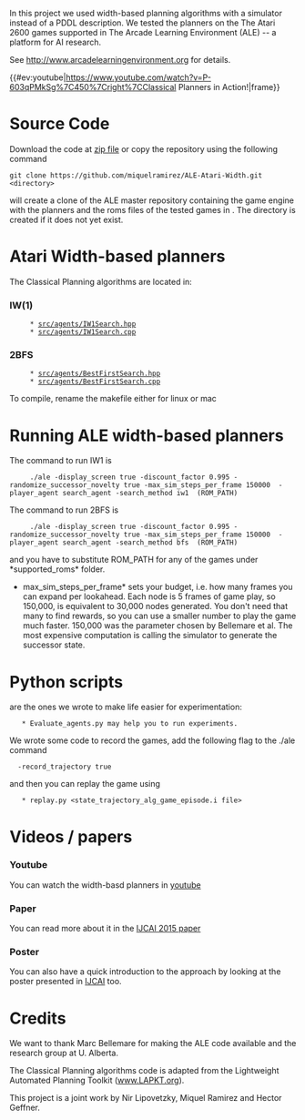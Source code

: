 In this project we used width-based planning algorithms with a simulator
instead of a PDDL description. We tested the planners on the The Atari
2600 games supported in The Arcade Learning Environment (ALE) \-- a
platform for AI research.

See <http://www.arcadelearningenvironment.org> for details.

{{\#ev:youtube\|<https://www.youtube.com/watch?v=P-603qPMkSg%7C450%7Cright%7CClassical>
Planners in Action!\|frame}}

Source Code
===========

Download the code at [zip
file](https://github.com/miquelramirez/ALE-Atari-Width/archive/master.zip)
or copy the repository using the following command

    git clone https://github.com/miquelramirez/ALE-Atari-Width.git <directory>

will create a clone of the ALE master repository containing the game
engine with the planners and the roms files of the tested games in
<directory>. The directory is created if it does not yet exist.

Atari Width-based planners
==========================

The Classical Planning algorithms are located in:

### IW(1)

`     * `[`src/agents/IW1Search.hpp`](https://github.com/miquelramirez/ALE-Atari-Width/blob/master/src/agents/IW1Search.hpp)\
`     * `[`src/agents/IW1Search.cpp`](https://github.com/miquelramirez/ALE-Atari-Width/blob/master/src/agents/IW1Search.cpp)

### 2BFS

`     * `[`src/agents/BestFirstSearch.hpp`](https://github.com/miquelramirez/ALE-Atari-Width/blob/master/src/agents/BestFirstSearch.hpp)\
`     * `[`src/agents/BestFirstSearch.cpp`](https://github.com/miquelramirez/ALE-Atari-Width/blob/master/src/agents/BestFirstSearch.cpp)

To compile, rename the makefile either for linux or mac

Running ALE width-based planners
================================

The command to run IW1 is

`     ./ale -display_screen true -discount_factor 0.995 -randomize_successor_novelty true -max_sim_steps_per_frame 150000  -player_agent search_agent -search_method iw1  (ROM_PATH)`

The command to run 2BFS is

`     ./ale -display_screen true -discount_factor 0.995 -randomize_successor_novelty true -max_sim_steps_per_frame 150000  -player_agent search_agent -search_method bfs  (ROM_PATH)`

and you have to substitute ROM\_PATH for any of the games under
\*supported\_roms\* folder.

-   max\_sim\_steps\_per\_frame\* sets your budget, i.e. how many frames
    you can expand per lookahead. Each node is 5 frames of game play, so
    150,000, is equivalent to 30,000 nodes generated. You don\'t need
    that many to find rewards, so you can use a smaller number to play
    the game much faster. 150,000 was the parameter chosen by Bellemare
    et al. The most expensive computation is calling the simulator to
    generate the successor state.

Python scripts
==============

are the ones we wrote to make life easier for experimentation:

`   * Evaluate_agents.py may help you to run experiments.`

We wrote some code to record the games, add the following flag to the
./ale command

`  -record_trajectory true`

and then you can replay the game using

`   * replay.py <state_trajectory_alg_game_episode.i file>`

Videos / papers
===============

### Youtube

You can watch the width-basd planners in
[youtube](http://www.youtube.com/playlist?list=PLXpQcXUQ_CwenUazUivhXyYvjuS6KQOI0)

### Paper

You can read more about it in the [IJCAI 2015
paper](http://people.eng.unimelb.edu.au/nlipovetzky/papers/iw-atari-ijcai-2015.pdf)

### Poster

You can also have a quick introduction to the approach by looking at the
poster presented in
[IJCAI](http://people.eng.unimelb.edu.au/nlipovetzky/papers/iw-atari-ijcai-2015-poster.pdf)
too.

Credits
=======

We want to thank Marc Bellemare for making the ALE code available and
the research group at U. Alberta.

The Classical Planning algorithms code is adapted from the Lightweight
Automated Planning Toolkit (www.LAPKT.org).

This project is a joint work by Nir Lipovetzky, Miquel Ramirez and
Hector Geffner.

